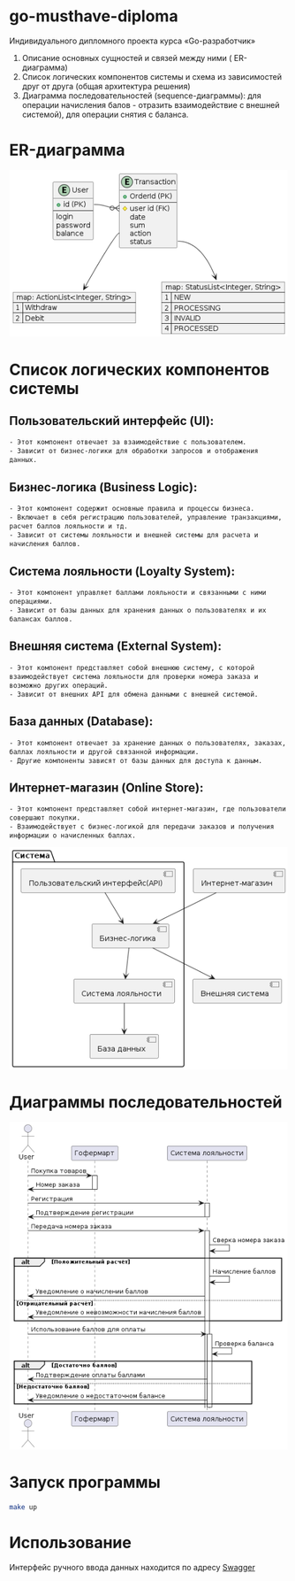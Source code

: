 # go-musthave-diploma

Индивидуального дипломного проекта курса «Go-разработчик»

1. Описание основных сущностей и связей между ними ( ER-диаграмма)
2. Список логических компонентов системы и схема из зависимостей друг от друга (общая архитектура решения)
3. Диаграмма последовательностей (sequence-диаграммы): для операции начисления балов - отразить взаимодействие с внешней системой), для операции снятия с баланса.

# ER-диаграмма
![Object](docs/diagrams/out/object.png)

# Список логических компонентов системы
## Пользовательский интерфейс (UI):
    - Этот компонент отвечает за взаимодействие с пользователем.
    - Зависит от бизнес-логики для обработки запросов и отображения данных.

## Бизнес-логика (Business Logic):
    - Этот компонент содержит основные правила и процессы бизнеса.
    - Включает в себя регистрацию пользователей, управление транзакциями, расчет баллов лояльности и тд.
    - Зависит от системы лояльности и внешней системы для расчета и начисления баллов.

## Система лояльности (Loyalty System):
    - Этот компонент управляет баллами лояльности и связанными с ними операциями.
    - Зависит от базы данных для хранения данных о пользователях и их балансах баллов.

## Внешняя система (External System):
    - Этот компонент представляет собой внешнюю систему, с которой взаимодействует система лояльности для проверки номера заказа и возможно других операций.
    - Зависит от внешних API для обмена данными с внешней системой.

## База данных (Database):
    - Этот компонент отвечает за хранение данных о пользователях, заказах, баллах лояльности и другой связанной информации.
    - Другие компоненты зависят от базы данных для доступа к данным.

## Интернет-магазин (Online Store):
    - Этот компонент представляет собой интернет-магазин, где пользователи совершают покупки.
    - Взаимодействует с бизнес-логикой для передачи заказов и получения информации о начисленных баллах.

![Logic](docs/diagrams/out/logic.png)

# Диаграммы последовательностей

![Sequence](docs/diagrams/out/sequence.png)

# Запуск программы
```bash
make up
```
# Использование
Интерфейс ручного ввода данных находится по адресу [Swagger](http://localhost:8080/swagger)